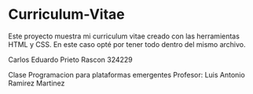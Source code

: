 # Curriculum-Vitae

Este proyecto muestra mi curriculum vitae creado con las herramientas HTML y CSS.
En este caso opté por tener todo dentro del mismo archivo. 

Carlos Eduardo Prieto Rascon 324229

Clase Programacion para plataformas emergentes
Profesor: Luis Antonio Ramirez Martinez